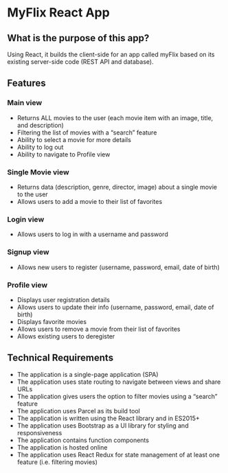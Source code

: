 
# MyFlix React App

## What is the purpose of this app?
Using React, it builds the client-side for an app called myFlix based on its existing server-side code (REST API and database).

## Features
### Main view
- Returns ALL movies to the user (each movie item with an image, title, and description)
- Filtering the list of movies with a “search” feature
- Ability to select a movie for more details
- Ability to log out
- Ability to navigate to Profile view

### Single Movie view
- Returns data (description, genre, director, image) about a single movie to the user
- Allows users to add a movie to their list of favorites

### Login view
- Allows users to log in with a username and password

### Signup view
- Allows new users to register (username, password, email, date of birth)
### Profile view
- Displays user registration details
- Allows users to update their info (username, password, email, date of birth)
- Displays favorite movies
- Allows users to remove a movie from their list of favorites
- Allows existing users to deregister

## Technical Requirements
- The application is a single-page application (SPA)
- The application uses state routing to navigate between views and share URLs
- The application gives users the option to filter movies using a “search” feature
- The application uses Parcel as its build tool
- The application is written using the React library and in ES2015+
- The application uses Bootstrap as a UI library for styling and responsiveness
- The application contains function components
- The application is hosted online
- The application uses React Redux for state management of at least one feature (i.e. filtering movies)


    